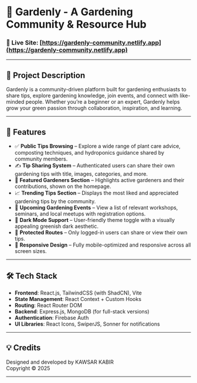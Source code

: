 # 🌿 Gardenly - A Gardening Community & Resource Hub

### 🔗 Live Site: [https://gardenly-community.netlify.app](https://gardenly-community.netlify.app)

---

## 🌟 Project Description

Gardenly is a community-driven platform built for gardening enthusiasts to share tips, explore gardening knowledge, join events, and connect with like-minded people. Whether you’re a beginner or an expert, Gardenly helps grow your green passion through collaboration, inspiration, and learning.

---

## 🚀 Features

- ✅ **Public Tips Browsing** – Explore a wide range of plant care advice, composting techniques, and hydroponics guidance shared by community members.
- ✍️ **Tip Sharing System** – Authenticated users can share their own gardening tips with title, images, categories, and more.
- 🌟 **Featured Gardeners Section** – Highlights active gardeners and their contributions, shown on the homepage.
- 📈 **Trending Tips Section** – Displays the most liked and appreciated gardening tips by the community.
- 📅 **Upcoming Gardening Events** – View a list of relevant workshops, seminars, and local meetups with registration options.
- 🌙 **Dark Mode Support** – User-friendly theme toggle with a visually appealing greenish dark aesthetic.
- 🔐 **Protected Routes** – Only logged-in users can share or view their own tips.
- 📱 **Responsive Design** – Fully mobile-optimized and responsive across all screen sizes.

---

## 🛠️ Tech Stack

- **Frontend**: React.js, TailwindCSS (with ShadCN), Vite
- **State Management**: React Context + Custom Hooks
- **Routing**: React Router DOM
- **Backend**: Express.js, MongoDB (for full-stack versions)
- **Authentication**: Firebase Auth
- **UI Libraries**: React Icons, SwiperJS, Sonner for notifications

---

## 💡 Credits

Designed and developed by KAWSAR KABIR  
Copyright © 2025

---
